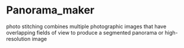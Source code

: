 # Panorama_maker
photo stitching combines multiple photographic images that have overlapping fields of view to produce a segmented panorama or high-resolution image
